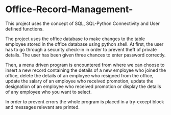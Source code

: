 # Office-Record-Management-

This project uses the concept of SQL, SQL-Python Connectivity and User defined functions.

The project uses the office database to make changes to the table employee stored in the office database using python shell.
At first, the user has to go through a security check-in in order to prevent theft of private details. The user has been given three chances to enter password correctly.

Then, a menu driven program is encountered from where we can choose to insert a new record containing the details of a new employee who joined the office, delete the details of an employee who resigned from the office, update the salary of an employee who received promotion, update the designation of an employee who received promotion or display the details of any employee who you want to select.

In order to prevent errors the whole program is placed in a try-except block and messages relevant are printed.
